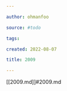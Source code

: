 ```yaml
---

author: ohmanfoo

source: #todo

tags: 

created: 2022-08-07

title: 2009

---
```

[[2009.md]]#2009.md